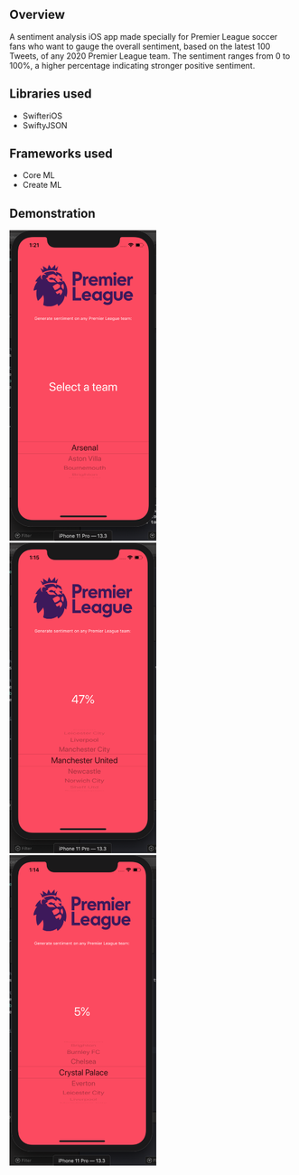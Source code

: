 ## Overview
A sentiment analysis iOS app made specially for Premier League soccer fans who want to gauge the overall sentiment, based on the latest 100 Tweets, of any 2020 Premier League team. The sentiment ranges from 0 to 100%, a higher percentage indicating stronger positive sentiment.

## Libraries used
- SwifteriOS
- SwiftyJSON

## Frameworks used
- Core ML
- Create ML

## Demonstration

<img src="Examples/sentiment-neutral.png" height="550" width="260"> <img src="Examples/sentiment-example-1.png" height="550" width="260"> <img src="Examples/sentiment-example-2.png" height="550" width="260">



